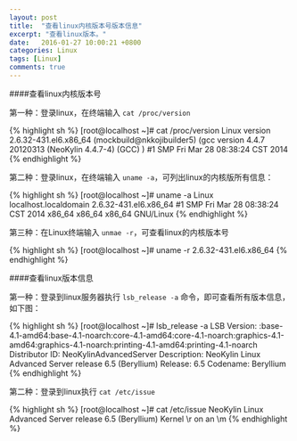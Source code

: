 ```yaml
---
layout: post
title:  "查看linux内核版本号版本信息"
excerpt: "查看linux版本。"
date:   2016-01-27 10:00:21 +0800
categories: Linux
tags: [Linux]
comments: true
---
```


####查看linux内核版本号

第一种：登录linux，在终端输入 `cat /proc/version`

{% highlight sh %}
[root@localhost ~]# cat /proc/version
Linux version 2.6.32-431.el6.x86_64 (mockbuild@nkkojibuilder5) (gcc version 4.4.7 20120313 (NeoKylin 4.4.7-4) (GCC) ) #1 SMP Fri Mar 28 08:38:24 CST 2014
{% endhighlight %}

第二种：登录linux，在终端输入 `uname -a`，可列出linux的内核版所有信息：

{% highlight sh %}
[root@localhost ~]# uname -a
Linux localhost.localdomain 2.6.32-431.el6.x86_64 #1 SMP Fri Mar 28 08:38:24 CST 2014 x86_64 x86_64 x86_64 GNU/Linux
{% endhighlight %}

第三种：在Linux终端输入 `unmae -r`，可查看linux的内核版本号

{% highlight sh %}
[root@localhost ~]# uname -r
2.6.32-431.el6.x86_64
{% endhighlight %}

####查看linux版本信息

第一种：登录到linux服务器执行 `lsb_release -a` 命令，即可查看所有版本信息，如下图：

{% highlight sh %}
[root@localhost ~]# lsb_release -a
LSB Version:    :base-4.1-amd64:base-4.1-noarch:core-4.1-amd64:core-4.1-noarch:graphics-4.1-amd64:graphics-4.1-noarch:printing-4.1-amd64:printing-4.1-noarch
Distributor ID: NeoKylinAdvancedServer
Description:    NeoKylin Linux Advanced Server release 6.5 (Beryllium)
Release:        6.5
Codename:       Beryllium
{% endhighlight %}

第二种：登录到linux执行 `cat /etc/issue`

{% highlight sh %}
[root@localhost ~]# cat /etc/issue
NeoKylin Linux Advanced Server release 6.5 (Beryllium)
Kernel \r on an \m
{% endhighlight %}
